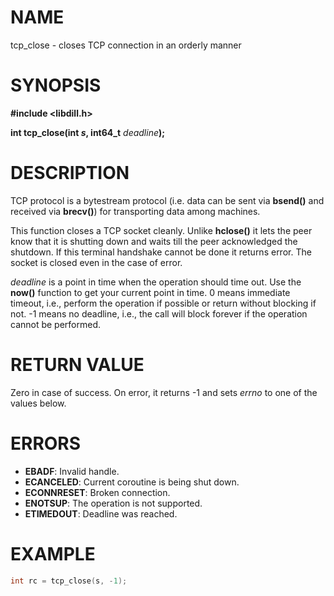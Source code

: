 # NAME

tcp_close - closes TCP connection in an orderly manner

# SYNOPSIS

**#include &lt;libdill.h>**

**int tcp_close(int **_s_**, int64_t** _deadline_**);**

# DESCRIPTION

TCP protocol is a bytestream protocol (i.e. data can be sent via **bsend()** and received via **brecv()**) for transporting data among machines.

This function closes a TCP socket cleanly. Unlike **hclose()** it lets the peer know that it is shutting down and waits till the peer acknowledged the shutdown. If this terminal handshake cannot be done it returns error. The socket is closed even in the case of error.

_deadline_ is a point in time when the operation should time out. Use the **now()** function to get your current point in time. 0 means immediate timeout, i.e., perform the operation if possible or return without blocking if not. -1 means no deadline, i.e., the call will block forever if the operation cannot be performed.

# RETURN VALUE

Zero in case of success. On error, it returns -1 and sets _errno_ to one of the values below.

# ERRORS

* **EBADF**: Invalid handle.
* **ECANCELED**: Current coroutine is being shut down.
* **ECONNRESET**: Broken connection.
* **ENOTSUP**: The operation is not supported.
* **ETIMEDOUT**: Deadline was reached.

# EXAMPLE

```c
int rc = tcp_close(s, -1);
```
